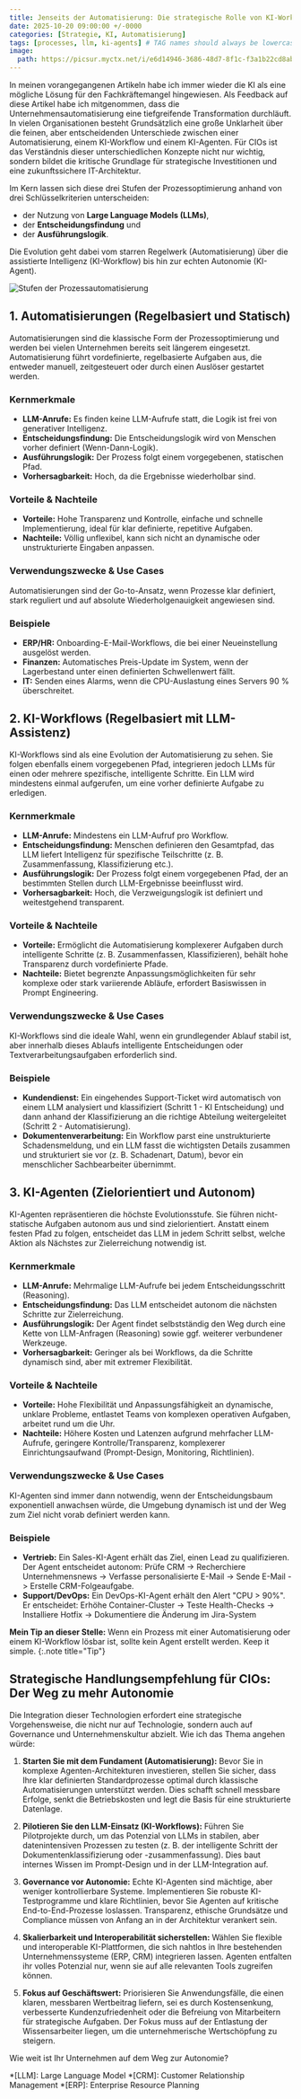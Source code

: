 ```yaml
---
title: Jenseits der Automatisierung: Die strategische Rolle von KI-Workflows und autonomen Agenten für CIOs
date: 2025-10-20 09:00:00 +/-0000
categories: [Strategie, KI, Automatisierung]
tags: [processes, llm, ki-agents] # TAG names should always be lowercase
image:
  path: https://picsur.myctx.net/i/e6d14946-3686-48d7-8f1c-f3a1b22cd8ab.png
---
```


In meinen vorangegangenen Artikeln habe ich immer wieder die KI als eine mögliche Lösung für den Fachkräftemangel hingewiesen. Als Feedback auf diese Artikel habe ich mitgenommen, dass die Unternehmensautomatisierung eine tiefgreifende Transformation durchläuft. In vielen Organisationen besteht Grundsätzlich eine große Unklarheit über die feinen, aber entscheidenden Unterschiede zwischen einer Automatisierung, einem KI-Workflow und einem KI-Agenten. Für CIOs ist das Verständnis dieser unterschiedlichen Konzepte nicht nur wichtig, sondern bildet die kritische Grundlage für strategische Investitionen und eine zukunftssichere IT-Architektur.

Im Kern lassen sich diese drei Stufen der Prozessoptimierung anhand von drei Schlüsselkriterien unterscheiden:

* der Nutzung von **Large Language Models (LLMs)**,
* der **Entscheidungsfindung** und
* der **Ausführungslogik**.

Die Evolution geht dabei vom starren Regelwerk (Automatisierung) über die assistierte Intelligenz (KI-Workflow) bis hin zur echten Autonomie (KI-Agent).

![Stufen der Prozessautomatisierung](https://picsur.myctx.net/i/42c68cf0-6e74-4ccd-83a8-d696049016d7.png)

## 1\. Automatisierungen (Regelbasiert und Statisch)

Automatisierungen sind die klassische Form der Prozessoptimierung und werden bei vielen Unternehmen bereits seit längerem eingesetzt. Automatisierung führt vordefinierte, regelbasierte Aufgaben aus, die entweder manuell, zeitgesteuert oder durch einen Auslöser gestartet werden.

### Kernmerkmale

* **LLM-Anrufe:** Es finden keine LLM-Aufrufe statt, die Logik ist frei von generativer Intelligenz.
* **Entscheidungsfindung:** Die Entscheidungslogik wird von Menschen vorher definiert (Wenn-Dann-Logik).
* **Ausführungslogik:** Der Prozess folgt einem vorgegebenen, statischen Pfad.
* **Vorhersagbarkeit:** Hoch, da die Ergebnisse wiederholbar sind.

### Vorteile & Nachteile

* **Vorteile:** Hohe Transparenz und Kontrolle, einfache und schnelle Implementierung, ideal für klar definierte, repetitive Aufgaben.
* **Nachteile:** Völlig unflexibel, kann sich nicht an dynamische oder unstrukturierte Eingaben anpassen.

### Verwendungszwecke & Use Cases

Automatisierungen sind der Go-to-Ansatz, wenn Prozesse klar definiert, stark reguliert und auf absolute Wiederholgenauigkeit angewiesen sind.

### Beispiele

* **ERP/HR:** Onboarding-E-Mail-Workflows, die bei einer Neueinstellung ausgelöst werden.
* **Finanzen:** Automatisches Preis-Update im System, wenn der Lagerbestand unter einen definierten Schwellenwert fällt.
* **IT:** Senden eines Alarms, wenn die CPU-Auslastung eines Servers 90 % überschreitet.

## 2\. KI-Workflows (Regelbasiert mit LLM-Assistenz)

KI-Workflows sind als eine Evolution der Automatisierung zu sehen. Sie folgen ebenfalls einem vorgegebenen Pfad, integrieren jedoch LLMs für einen oder mehrere spezifische, intelligente Schritte. Ein LLM wird mindestens einmal aufgerufen, um eine vorher definierte Aufgabe zu erledigen.

### Kernmerkmale

* **LLM-Anrufe:** Mindestens ein LLM-Aufruf pro Workflow.
* **Entscheidungsfindung:** Menschen definieren den Gesamtpfad, das LLM liefert Intelligenz für spezifische Teilschritte (z. B. Zusammenfassung, Klassifizierung etc.).
* **Ausführungslogik:** Der Prozess folgt einem vorgegebenen Pfad, der an bestimmten Stellen durch LLM-Ergebnisse beeinflusst wird.
* **Vorhersagbarkeit:** Hoch, die Verzweigungslogik ist definiert und weitestgehend transparent.

### Vorteile & Nachteile

* **Vorteile:** Ermöglicht die Automatisierung komplexerer Aufgaben durch intelligente Schritte (z. B. Zusammenfassen, Klassifizieren), behält hohe Transparenz durch vordefinierte Pfade.
* **Nachteile:** Bietet begrenzte Anpassungsmöglichkeiten für sehr komplexe oder stark variierende Abläufe, erfordert Basiswissen in Prompt Engineering.

### Verwendungszwecke & Use Cases

KI-Workflows sind die ideale Wahl, wenn ein grundlegender Ablauf stabil ist, aber innerhalb dieses Ablaufs intelligente Entscheidungen oder Textverarbeitungsaufgaben erforderlich sind.

### Beispiele

* **Kundendienst:** Ein eingehendes Support-Ticket wird automatisch von einem LLM analysiert und klassifiziert (Schritt 1 - KI Entscheidung) und dann anhand der Klassifizierung an die richtige Abteilung weitergeleitet (Schritt 2 - Automatisierung).
* **Dokumentenverarbeitung:** Ein Workflow parst eine unstrukturierte Schadensmeldung, und ein LLM fasst die wichtigsten Details zusammen und strukturiert sie vor (z. B. Schadenart, Datum), bevor ein menschlicher Sachbearbeiter übernimmt.

## 3\. KI-Agenten (Zielorientiert und Autonom)

KI-Agenten repräsentieren die höchste Evolutionsstufe. Sie führen nicht-statische Aufgaben autonom aus und sind zielorientiert. Anstatt einem festen Pfad zu folgen, entscheidet das LLM in jedem Schritt selbst, welche Aktion als Nächstes zur Zielerreichung notwendig ist.

### Kernmerkmale

* **LLM-Anrufe:** Mehrmalige LLM-Aufrufe bei jedem Entscheidungsschritt (Reasoning).
* **Entscheidungsfindung:** Das LLM entscheidet autonom die nächsten Schritte zur Zielerreichung.
* **Ausführungslogik:** Der Agent findet selbstständig den Weg durch eine Kette von LLM-Anfragen (Reasoning) sowie ggf. weiterer verbundener Werkzeuge.
* **Vorhersagbarkeit:** Geringer als bei Workflows, da die Schritte dynamisch sind, aber mit extremer Flexibilität.

### Vorteile & Nachteile

* **Vorteile:** Hohe Flexibilität und Anpassungsfähigkeit an dynamische, unklare Probleme, entlastet Teams von komplexen operativen Aufgaben, arbeitet rund um die Uhr.
* **Nachteile:** Höhere Kosten und Latenzen aufgrund mehrfacher LLM-Aufrufe, geringere Kontrolle/Transparenz, komplexerer Einrichtungsaufwand (Prompt-Design, Monitoring, Richtlinien).

### Verwendungszwecke & Use Cases

KI-Agenten sind immer dann notwendig, wenn der Entscheidungsbaum exponentiell anwachsen würde, die Umgebung dynamisch ist und der Weg zum Ziel nicht vorab definiert werden kann.

### Beispiele

* **Vertrieb:** Ein Sales-KI-Agent erhält das Ziel, einen Lead zu qualifizieren. Der Agent entscheidet autonom: Prüfe CRM -> Recherchiere Unternehmensnews -> Verfasse personalisierte E-Mail -> Sende E-Mail -> Erstelle CRM-Folgeaufgabe.
* **Support/DevOps:** Ein DevOps-KI-Agent erhält den Alert "CPU > 90%". Er entscheidet: Erhöhe Container-Cluster -> Teste Health-Checks -> Installiere Hotfix -> Dokumentiere die Änderung im Jira-System

**Mein Tip an dieser Stelle:** Wenn ein Prozess mit einer Automatisierung oder einem KI-Workflow lösbar ist, sollte kein Agent erstellt werden. Keep it simple.
{:.note title="Tip"}

## Strategische Handlungsempfehlung für CIOs: Der Weg zu mehr Autonomie

Die Integration dieser Technologien erfordert eine strategische Vorgehensweise, die nicht nur auf Technologie, sondern auch auf Governance und Unternehmenskultur abzielt. Wie ich das Thema angehen würde:

1. **Starten Sie mit dem Fundament (Automatisierung):** Bevor Sie in komplexe Agenten-Architekturen investieren, stellen Sie sicher, dass Ihre klar definierten Standardprozesse optimal durch klassische Automatisierungen unterstützt werden. Dies schafft schnell messbare Erfolge, senkt die Betriebskosten und legt die Basis für eine strukturierte Datenlage.

2. **Pilotieren Sie den LLM-Einsatz (KI-Workflows):** Führen Sie Pilotprojekte durch, um das Potenzial von LLMs in stabilen, aber datenintensiven Prozessen zu testen (z. B. der intelligente Schritt der Dokumentenklassifizierung oder -zusammenfassung). Dies baut internes Wissen im Prompt-Design und in der LLM-Integration auf.

3. **Governance vor Autonomie:** Echte KI-Agenten sind mächtige, aber weniger kontrollierbare Systeme. Implementieren Sie robuste KI-Testprogramme und klare Richtlinien, bevor Sie Agenten auf kritische End-to-End-Prozesse loslassen. Transparenz, ethische Grundsätze und Compliance müssen von Anfang an in der Architektur verankert sein.

4. **Skalierbarkeit und Interoperabilität sicherstellen:** Wählen Sie flexible und interoperable KI-Plattformen, die sich nahtlos in Ihre bestehenden Unternehmenssysteme (ERP, CRM) integrieren lassen. Agenten entfalten ihr volles Potenzial nur, wenn sie auf alle relevanten Tools zugreifen können.

5. **Fokus auf Geschäftswert:** Priorisieren Sie Anwendungsfälle, die einen klaren, messbaren Wertbeitrag liefern, sei es durch Kostensenkung, verbesserte Kundenzufriedenheit oder die Befreiung von Mitarbeitern für strategische Aufgaben. Der Fokus muss auf der Entlastung der Wissensarbeiter liegen, um die unternehmerische Wertschöpfung zu steigern.

Wie weit ist Ihr Unternehmen auf dem Weg zur Autonomie?

*[LLM]: Large Language Model
*[CRM]: Customer Relationship Management
*[ERP]: Enterprise Resource Planning
